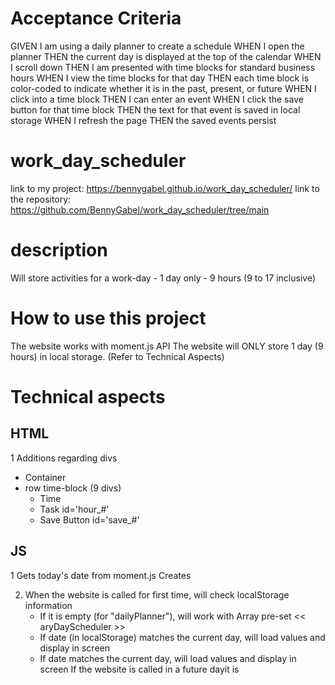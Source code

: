 Acceptance Criteria
=======================================================================================
GIVEN I am using a daily planner to create a schedule
WHEN I open the planner
THEN the current day is displayed at the top of the calendar
WHEN I scroll down
THEN I am presented with time blocks for standard business hours
WHEN I view the time blocks for that day
THEN each time block is color-coded to indicate whether it is in the past, present, or future
WHEN I click into a time block
THEN I can enter an event
WHEN I click the save button for that time block
THEN the text for that event is saved in local storage
WHEN I refresh the page
THEN the saved events persist

# work_day_scheduler
link to my project:      https://bennygabel.github.io/work_day_scheduler/
link to the repository:  https://github.com/BennyGabel/work_day_scheduler/tree/main

# description
Will store activities for a work-day - 1 day only - 9 hours (9 to 17 inclusive)

# How to use this project 
The website works with moment.js API
The website will ONLY store 1 day (9 hours) in local storage. (Refer to Technical Aspects)


# Technical aspects
HTML
-----------------------------------------------------------------------------------------------
1 Additions regarding divs 
  - Container
  - row time-block  (9 divs)
    * Time
    * Task           id='hour_#'
    * Save Button    id='save_#'

JS
-----------------------------------------------------------------------------------------------
1 Gets today's date from moment.js
 Creates 

2) When the website is called for first time, will check localStorage information
   - If it is empty (for "dailyPlanner"), will work with Array pre-set  << aryDayScheduler >>
   - If date (in localStorage) matches the current day, will load values and display in screen
   - If date matches the current day, will load values and display in screen
If the website is called in a future dayit is 


